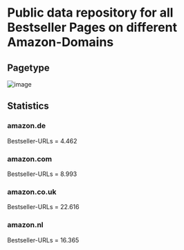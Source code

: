 # Public data repository for all Bestseller Pages on different Amazon-Domains

## Pagetype

![image](https://github.com/dschmeh/amazon-bestseller-urls/assets/22255224/bdd68319-68a9-4c85-9b61-855fd2543cd3)

## Statistics

### amazon.de
Bestseller-URLs = 4.462

### amazon.com
Bestseller-URLs = 8.993

### amazon.co.uk
Bestseller-URLs = 22.616

### amazon.nl
Bestseller-URLs = 16.365
